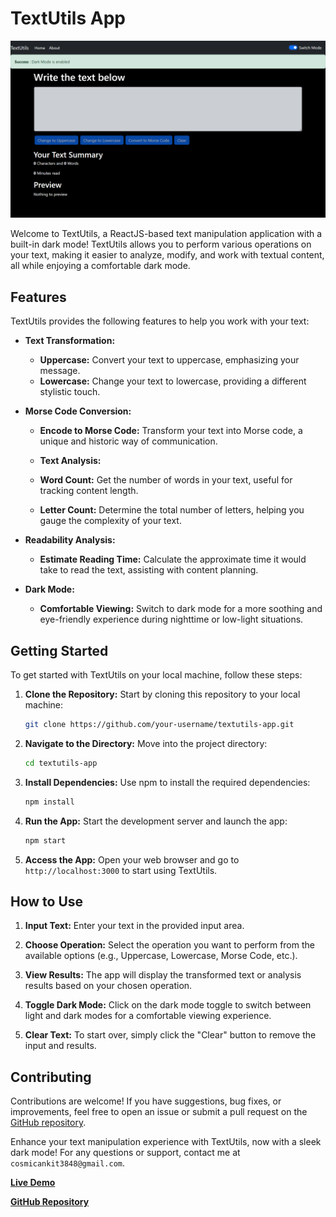 # TextUtils App

![App Logo](https://github.com/cosmic-ankit/TextUtils/blob/main/Screenshot%20(577).png)


Welcome to TextUtils, a ReactJS-based text manipulation application with a built-in dark mode! TextUtils allows you to perform various operations on your text, making it easier to analyze, modify, and work with textual content, all while enjoying a comfortable dark mode.

## Features

TextUtils provides the following features to help you work with your text:

- **Text Transformation:**
  - **Uppercase:** Convert your text to uppercase, emphasizing your message.
  - **Lowercase:** Change your text to lowercase, providing a different stylistic touch.

- **Morse Code Conversion:**
  - **Encode to Morse Code:** Transform your text into Morse code, a unique and historic way of communication.

  - **Text Analysis:**
  - **Word Count:** Get the number of words in your text, useful for tracking content length.
  - **Letter Count:** Determine the total number of letters, helping you gauge the complexity of your text.

- **Readability Analysis:**
  - **Estimate Reading Time:** Calculate the approximate time it would take to read the text, assisting with content planning.

- **Dark Mode:**
  - **Comfortable Viewing:** Switch to dark mode for a more soothing and eye-friendly experience during nighttime or low-light situations.

## Getting Started

To get started with TextUtils on your local machine, follow these steps:

1. **Clone the Repository:** Start by cloning this repository to your local machine:

    ```bash
    git clone https://github.com/your-username/textutils-app.git
    ```

2. **Navigate to the Directory:** Move into the project directory:

    ```bash
    cd textutils-app
    ```

3. **Install Dependencies:** Use npm to install the required dependencies:

    ```bash
    npm install
    ```

4. **Run the App:** Start the development server and launch the app:

    ```bash
    npm start
    ```

5. **Access the App:** Open your web browser and go to `http://localhost:3000` to start using TextUtils.

## How to Use

1. **Input Text:** Enter your text in the provided input area.

2. **Choose Operation:** Select the operation you want to perform from the available options (e.g., Uppercase, Lowercase, Morse Code, etc.).

3. **View Results:** The app will display the transformed text or analysis results based on your chosen operation.

4. **Toggle Dark Mode:** Click on the dark mode toggle to switch between light and dark modes for a comfortable viewing experience.

5. **Clear Text:** To start over, simply click the "Clear" button to remove the input and results.

## Contributing

Contributions are welcome! If you have suggestions, bug fixes, or improvements, feel free to open an issue or submit a pull request on the [GitHub repository](https://github.com/your-username/textutils-app).

Enhance your text manipulation experience with TextUtils, now with a sleek dark mode! For any questions or support, contact me at `cosmicankit3848@gmail.com`.

**[Live Demo](https://ankit-textutils.netlify.app/)**

**[GitHub Repository](https://github.com/your-username/textutils-app)**
